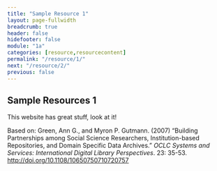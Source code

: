```yaml
---
title: "Sample Resource 1"
layout: page-fullwidth
breadcrumb: true
header: false
hidefooter: false
module: "1a"
categories: [resource,resourcecontent]
permalink: "/resource/1/"
next: "/resource/2/"
previous: false
---
```

## Sample Resources 1

This website has great stuff, look at it!

Based on: Green, Ann G., and Myron P. Gutmann. (2007) “Building
Partnerships among Social Science Researchers, Institution-based
Repositories, and Domain Specific Data Archives.” *OCLC Systems and
Services: International Digital Library Perspectives*. 23: 35-53.
<http://doi.org/10.1108/10650750710720757>
